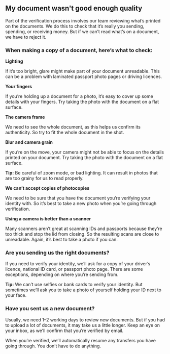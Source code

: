 ## My document wasn't good enough quality  
Part of the verification process involves our team reviewing what’s printed on the documents. We do this to check that it’s really you sending, spending, or receiving money. But if we can’t read what’s on a document, we have to reject it.

### When making a copy of a document, here’s what to check:

 **Lighting**

If it’s too bright, glare might make part of your document unreadable. This can be a problem with laminated passport photo pages or driving licences.

 **Your fingers**

If you’re holding up a document for a photo, it’s easy to cover up some details with your fingers. Try taking the photo with the document on a flat surface. 

**The camera frame**

We need to see the whole document, as this helps us confirm its authenticity. So try to fit the whole document in the shot.

 **Blur and camera grain**

If you’re on the move, your camera might not be able to focus on the details printed on your document. Try taking the photo with the document on a flat surface. 

**Tip:** Be careful of zoom mode, or bad lighting. It can result in photos that are too grainy for us to read properly. 

**We can’t accept copies of photocopies**

We need to be sure that you have the document you’re verifying your identity with. So it’s best to take a new photo when you’re going through verification. 

**Using a camera is better than a scanner**

Many scanners aren’t great at scanning IDs and passports because they’re too thick and stop the lid from closing. So the resulting scans are close to unreadable. Again, it’s best to take a photo if you can. 

### Are you sending us the right documents? 

If you need to verify your identity, we’ll ask for a copy of your driver’s licence, national ID card, or passport photo page. There are some exceptions, depending on where you’re sending from. 

**Tip:** We can’t use selfies or bank cards to verify your identity. But sometimes we’ll ask you to take a photo of yourself holding your ID next to your face. 

### Have you sent us a new document?

Usually, we need 1–2 working days to review new documents. But if you had to upload a lot of documents, it may take us a little longer. Keep an eye on your inbox, as we’ll confirm that you’re verified by email. 

When you’re verified, we’ll automatically resume any transfers you have going through. You don’t have to do anything.